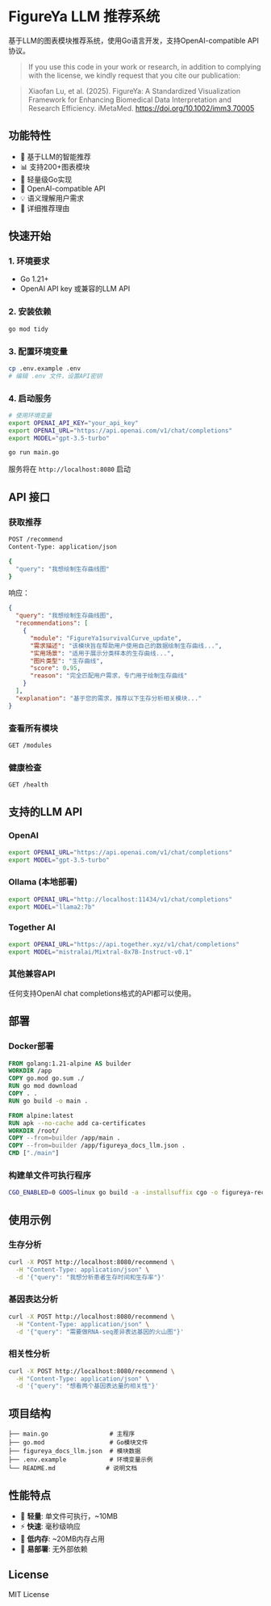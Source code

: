 # FigureYa LLM 推荐系统

基于LLM的图表模块推荐系统，使用Go语言开发，支持OpenAI-compatible API协议。

> If you use this code in your work or research, in addition to complying with the license, we kindly request that you cite our publication:

> Xiaofan Lu, et al. (2025). FigureYa: A Standardized Visualization Framework for Enhancing Biomedical Data Interpretation and Research Efficiency. iMetaMed. https://doi.org/10.1002/imm3.70005



## 功能特性

- 🤖 基于LLM的智能推荐
- 📊 支持200+图表模块
- 🚀 轻量级Go实现
- 🔌 OpenAI-compatible API
- 💡 语义理解用户需求
- 📝 详细推荐理由

## 快速开始

### 1. 环境要求

- Go 1.21+
- OpenAI API key 或兼容的LLM API

### 2. 安装依赖

```bash
go mod tidy
```

### 3. 配置环境变量

```bash
cp .env.example .env
# 编辑 .env 文件，设置API密钥
```

### 4. 启动服务

```bash
# 使用环境变量
export OPENAI_API_KEY="your_api_key"
export OPENAI_URL="https://api.openai.com/v1/chat/completions"
export MODEL="gpt-3.5-turbo"

go run main.go
```

服务将在 `http://localhost:8080` 启动

## API 接口

### 获取推荐

```bash
POST /recommend
Content-Type: application/json

{
  "query": "我想绘制生存曲线图"
}
```

响应：
```json
{
  "query": "我想绘制生存曲线图",
  "recommendations": [
    {
      "module": "FigureYa1survivalCurve_update",
      "需求描述": "该模块旨在帮助用户使用自己的数据绘制生存曲线...",
      "实用场景": "适用于展示分类样本的生存曲线...",
      "图片类型": "生存曲线",
      "score": 0.95,
      "reason": "完全匹配用户需求，专门用于绘制生存曲线"
    }
  ],
  "explanation": "基于您的需求，推荐以下生存分析相关模块..."
}
```

### 查看所有模块

```bash
GET /modules
```

### 健康检查

```bash
GET /health
```

## 支持的LLM API

### OpenAI
```bash
export OPENAI_URL="https://api.openai.com/v1/chat/completions"
export MODEL="gpt-3.5-turbo"
```

### Ollama (本地部署)
```bash
export OPENAI_URL="http://localhost:11434/v1/chat/completions"
export MODEL="llama2:7b"
```

### Together AI
```bash
export OPENAI_URL="https://api.together.xyz/v1/chat/completions"
export MODEL="mistralai/Mixtral-8x7B-Instruct-v0.1"
```

### 其他兼容API
任何支持OpenAI chat completions格式的API都可以使用。

## 部署

### Docker部署

```dockerfile
FROM golang:1.21-alpine AS builder
WORKDIR /app
COPY go.mod go.sum ./
RUN go mod download
COPY . .
RUN go build -o main .

FROM alpine:latest
RUN apk --no-cache add ca-certificates
WORKDIR /root/
COPY --from=builder /app/main .
COPY --from=builder /app/figureya_docs_llm.json .
CMD ["./main"]
```

### 构建单文件可执行程序

```bash
CGO_ENABLED=0 GOOS=linux go build -a -installsuffix cgo -o figureya-recommend main.go
```

## 使用示例

### 生存分析
```bash
curl -X POST http://localhost:8080/recommend \
  -H "Content-Type: application/json" \
  -d '{"query": "我想分析患者生存时间和生存率"}'
```

### 基因表达分析
```bash
curl -X POST http://localhost:8080/recommend \
  -H "Content-Type: application/json" \
  -d '{"query": "需要做RNA-seq差异表达基因的火山图"}'
```

### 相关性分析
```bash
curl -X POST http://localhost:8080/recommend \
  -H "Content-Type: application/json" \
  -d '{"query": "想看两个基因表达量的相关性"}'
```

## 项目结构

```
├── main.go                 # 主程序
├── go.mod                  # Go模块文件
├── figureya_docs_llm.json  # 模块数据
├── .env.example            # 环境变量示例
└── README.md              # 说明文档
```

## 性能特点

- 🚀 **轻量**: 单文件可执行，~10MB
- ⚡ **快速**: 毫秒级响应
- 💾 **低内存**: ~20MB内存占用
- 🔧 **易部署**: 无外部依赖

## License

MIT License


